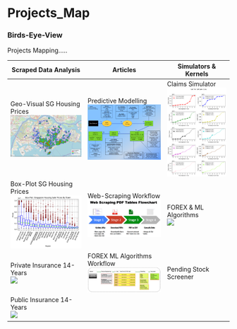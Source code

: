 # Projects_Map


### Birds-Eye-View

Projects Mapping.....

| Scraped Data Analysis | Articles | Simulators & Kernels |
| ------ | ------ | ------ |
| Geo-Visual SG Housing Prices <br /> ![ScreenShot](images/Geo_Property.png) | Predictive Modelling <br /> ![ScreenShot](images/MindM_Modelling.png)| Claims Simulator<br /> ![ScreenShot](images/Line_ClaimSim.png)
| Box-Plot SG Housing Prices <br /> ![ScreenShot](images/Box_Property.png) | Web-Scraping Workflow <br /> ![ScreenShot](images/Flow_Scrape.png)| FOREX & ML Algorithms <br /> ![](images/Bubb_MLA_2.gif)
| Private Insurance 14-Years <br /> ![](images/Bubb_PteInsur.gif) |  FOREX ML Algorithms Workflow<br />![ScreenShot](images/Flow_MLA.png) | Pending Stock Screener <br />
| Public Insurance 14-Years <br /> ![](images/Bubb_PubInsur.gif) |  <br /> | <br />

